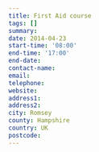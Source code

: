 ```yaml
---
title: First Aid course
tags: []
summary: 
date: 2014-04-23
start-time: '08:00'
end-time: '17:00'
end-date: 
contact-name: 
email: 
telephone: 
website: 
address1: 
address2: 
city: Romsey
county: Hampshire
country: UK
postcode: 
---
```

